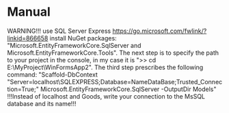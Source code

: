 # Manual
WARNING!!! use SQL Server Express https://go.microsoft.com/fwlink/?linkid=866658
install NuGet packages:
"Microsoft.EntityFrameworkCore.SqlServer and Microsoft.EntityFrameworkCore.Tools".
The next step is to specify the path to your project in the console, in my case it is ">> cd E:\MyProject\WinFormsApp2".
The third step prescribes the following command: "Scaffold-DbContext "Server=localhost\SQLEXPRESS;Database=NameDataBase;Trusted_Connection=True;" Microsoft.EntityFrameworkCore.SqlServer -OutputDir Models"
!!!Instead of localhost and Goods, write your connection to the MsSQL database and its name!!! 